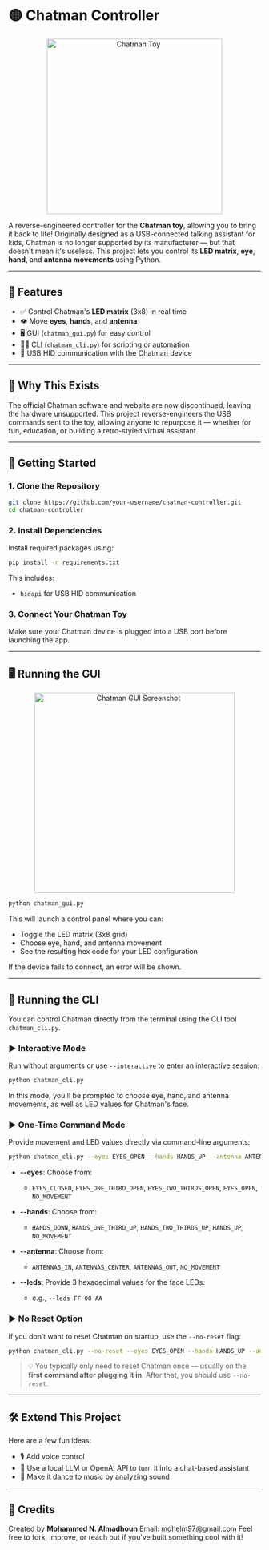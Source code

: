 # 🟡 Chatman Controller

<p align="center">
  <img src="assets/chatman.png" width="350" alt="Chatman Toy">
</p>

A reverse-engineered controller for the **Chatman toy**, allowing you to bring it back to life! Originally designed as a USB-connected talking assistant for kids, Chatman is no longer supported by its manufacturer — but that doesn't mean it's useless. This project lets you control its **LED matrix**, **eye**, **hand**, and **antenna movements** using Python.

---

## 🎉 Features

-   ✅ Control Chatman's **LED matrix** (3x8) in real time
-   👁️ Move **eyes**, **hands**, and **antenna**
-   🖥️ GUI (`chatman_gui.py`) for easy control
-   🧑‍💻 CLI (`chatman_cli.py`) for scripting or automation
-   🔌 USB HID communication with the Chatman device

---

## 🧠 Why This Exists

The official Chatman software and website are now discontinued, leaving the hardware unsupported. This project reverse-engineers the USB commands sent to the toy, allowing anyone to repurpose it — whether for fun, education, or building a retro-styled virtual assistant.

---

## 🚀 Getting Started

### 1. Clone the Repository

```bash
git clone https://github.com/your-username/chatman-controller.git
cd chatman-controller
```

### 2. Install Dependencies

Install required packages using:

```bash
pip install -r requirements.txt
```

This includes:

-   `hidapi` for USB HID communication

### 3. Connect Your Chatman Toy

Make sure your Chatman device is plugged into a USB port before launching the app.

---

## 🖥️ Running the GUI

<p align="center">
  <img src="assets/chatman_gui.png" width="400" alt="Chatman GUI Screenshot">
</p>

```bash
python chatman_gui.py
```

This will launch a control panel where you can:

-   Toggle the LED matrix (3x8 grid)
-   Choose eye, hand, and antenna movement
-   See the resulting hex code for your LED configuration

If the device fails to connect, an error will be shown.

---

## 🔧 Running the CLI

You can control Chatman directly from the terminal using the CLI tool `chatman_cli.py`.

### ▶ Interactive Mode

Run without arguments or use `--interactive` to enter an interactive session:

```bash
python chatman_cli.py
```

In this mode, you'll be prompted to choose eye, hand, and antenna movements, as well as LED values for Chatman's face.

### ▶ One-Time Command Mode

Provide movement and LED values directly via command-line arguments:

```bash
python chatman_cli.py --eyes EYES_OPEN --hands HANDS_UP --antenna ANTENNAS_OUT --leds FF 00 AA
```

-   **--eyes**: Choose from:
    -   `EYES_CLOSED`, `EYES_ONE_THIRD_OPEN`, `EYES_TWO_THIRDS_OPEN`, `EYES_OPEN`, `NO_MOVEMENT`
-   **--hands**: Choose from:

    -   `HANDS_DOWN`, `HANDS_ONE_THIRD_UP`, `HANDS_TWO_THIRDS_UP`, `HANDS_UP`, `NO_MOVEMENT`

-   **--antenna**: Choose from:

    -   `ANTENNAS_IN`, `ANTENNAS_CENTER`, `ANTENNAS_OUT`, `NO_MOVEMENT`

-   **--leds**: Provide 3 hexadecimal values for the face LEDs:
    -   e.g., `--leds FF 00 AA`

### ▶ No Reset Option

If you don’t want to reset Chatman on startup, use the `--no-reset` flag:

```bash
python chatman_cli.py --no-reset --eyes EYES_OPEN --hands HANDS_UP --antenna ANTENNAS_CENTER --leds 00 FF 00
```

> 💡 You typically only need to reset Chatman once — usually on the **first command after plugging it in**. After that, you should use `--no-reset`.

---

## 🛠️ Extend This Project

Here are a few fun ideas:

-   🎙️ Add voice control
-   🤖 Use a local LLM or OpenAI API to turn it into a chat-based assistant
-   🎵 Make it dance to music by analyzing sound

---

## 🙌 Credits

Created by **Mohammed N. Almadhoun**
Email: mohelm97@gmail.com
Feel free to fork, improve, or reach out if you’ve built something cool with it!
